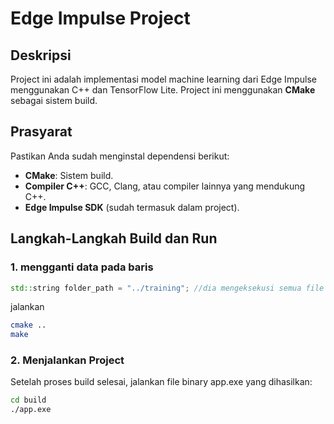 # Edge Impulse Project

## Deskripsi
Project ini adalah implementasi model machine learning dari Edge Impulse menggunakan C++ dan TensorFlow Lite. Project ini menggunakan **CMake** sebagai sistem build.

## Prasyarat
Pastikan Anda sudah menginstal dependensi berikut:
- **CMake**: Sistem build.
- **Compiler C++**: GCC, Clang, atau compiler lainnya yang mendukung C++.
- **Edge Impulse SDK** (sudah termasuk dalam project).

## Langkah-Langkah Build dan Run

### 1. mengganti data pada baris

```cpp
std::string folder_path = "../training"; //dia mengeksekusi semua file yang ada dalam folder ini 
```
jalankan
```bash
cmake ..
make
```
### 2. Menjalankan Project
Setelah proses build selesai, jalankan file binary app.exe yang dihasilkan:
```bash
cd build
./app.exe
```
